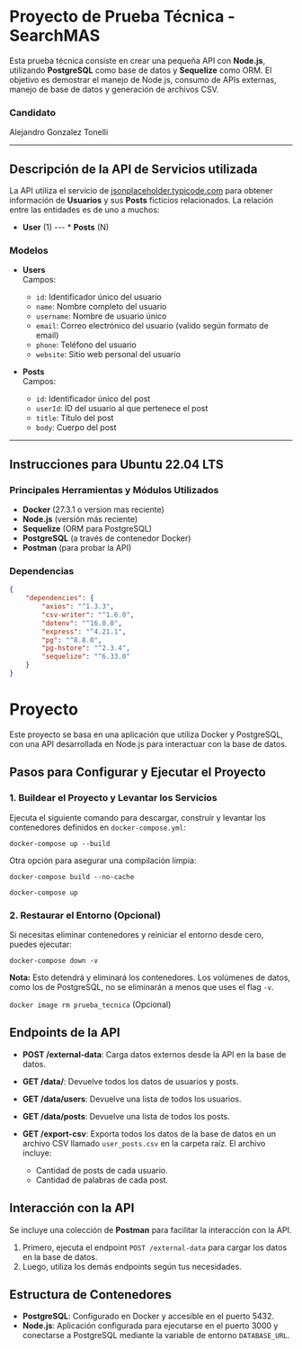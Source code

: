 
# Proyecto de Prueba Técnica - SearchMAS

Esta prueba técnica consiste en crear una pequeña API con **Node.js**, utilizando **PostgreSQL** como base de datos y **Sequelize** como ORM. El objetivo es demostrar el manejo de Node.js, consumo de APIs externas, manejo de base de datos y generación de archivos CSV.

### Candidato
Alejandro Gonzalez Tonelli

---


## Descripción de la API de Servicios utilizada

La API utiliza el servicio de [jsonplaceholder.typicode.com](https://jsonplaceholder.typicode.com/) para obtener información de **Usuarios** y sus **Posts** ficticios relacionados. La relación entre las entidades es de uno a muchos:

- **User** (1) --- * **Posts** (N)


### Modelos

- **Users**  
  Campos:
    - `id`: Identificador único del usuario
    - `name`: Nombre completo del usuario
    - `username`: Nombre de usuario único
    - `email`: Correo electrónico del usuario (valido según formato de email)
    - `phone`: Teléfono del usuario
    - `website`: Sitio web personal del usuario

- **Posts**  
  Campos:
    - `id`: Identificador único del post
    - `userId`: ID del usuario al que pertenece el post
    - `title`: Título del post
    - `body`: Cuerpo del post

---

## Instrucciones para Ubuntu 22.04 LTS

### Principales Herramientas y Módulos Utilizados

- **Docker** (27.3.1 o version mas reciente)
- **Node.js** (versión más reciente)
- **Sequelize** (ORM para PostgreSQL)
- **PostgreSQL** (a través de contenedor Docker)
- **Postman** (para probar la API)

### Dependencias

```json
{
    "dependencies": {
        "axios": "^1.3.3",
        "csv-writer": "^1.6.0",
        "dotenv": "^16.0.0",
        "express": "^4.21.1",
        "pg": "^8.8.0",
        "pg-hstore": "^2.3.4",
        "sequelize": "^6.33.0"
    }
}
```

# Proyecto

Este proyecto se basa en una aplicación que utiliza Docker y PostgreSQL, con una API desarrollada en Node.js para interactuar con la base de datos.

## Pasos para Configurar y Ejecutar el Proyecto

### 1. Buildear el Proyecto y Levantar los Servicios

Ejecuta el siguiente comando para descargar, construir y levantar los contenedores definidos en `docker-compose.yml`:

`docker-compose up --build`

Otra opción para asegurar una compilación limpia:

`docker-compose build --no-cache`

`docker-compose up`

### 2. Restaurar el Entorno (Opcional)

Si necesitas eliminar contenedores y reiniciar el entorno desde cero, puedes ejecutar:

`docker-compose down -v`

**Nota:** Esto detendrá y eliminará los contenedores. Los volúmenes de datos, como los de PostgreSQL, no se eliminarán a menos que uses el flag `-v`.

`docker image rm prueba_tecnica` (Opcional)

## Endpoints de la API

- **POST /external-data**: Carga datos externos desde la API en la base de datos.
  
- **GET /data/**: Devuelve todos los datos de usuarios y posts.

- **GET /data/users**: Devuelve una lista de todos los usuarios.

- **GET /data/posts**: Devuelve una lista de todos los posts.

- **GET /export-csv**: Exporta todos los datos de la base de datos en un archivo CSV llamado `user_posts.csv` en la carpeta raíz. El archivo incluye:
  - Cantidad de posts de cada usuario.
  - Cantidad de palabras de cada post.

## Interacción con la API

Se incluye una colección de **Postman** para facilitar la interacción con la API.

1. Primero, ejecuta el endpoint `POST /external-data` para cargar los datos en la base de datos.
2. Luego, utiliza los demás endpoints según tus necesidades.

## Estructura de Contenedores

- **PostgreSQL**: Configurado en Docker y accesible en el puerto 5432.
- **Node.js**: Aplicación configurada para ejecutarse en el puerto 3000 y conectarse a PostgreSQL mediante la variable de entorno `DATABASE_URL`.
